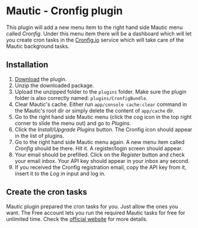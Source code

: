 # Mautic - Cronfig plugin

This plugin will add a new menu item to the right hand side Mautic menu called *Cronfig*. Under this menu item there will be a dashboard which will let you create cron tasks in the [Cronfig.io](https://cronfig.io) service which will take care of the Mautic background tasks.

## Installation

1. [Download](https://cronfig.mautic.com/asset/1:mautic-cronfig-plugin) the plugin.
2. Unzip the downloaded package.
3. Upload the unzipped folder to the `plugins` folder. Make sure the plugin folder is also correctly named: `plugins/CronfigBundle`.
4. Clear Mautic's cache. Either run `app/console cache:clear` command in the Mautic's root dir or simply delete the content of `app/cache` dir.
5. Go to the right hand side Mautic menu (click the cog icon in the top right corner to slide the menu out) and go to *Plugins*.
6. Click the *Install/Upgrade Plugins* button. The Cronfig icon should appear in the list of plugins.
7. Go to the right hand side Mautic menu again. A new menu item called *Cronfig* should be there. Hit it. A register/login screen should appear.
8. Your email should be prefilled. Click on the *Register* button and check your email inbox. Your API key should appear in your inbox any second.
9. If you received the Cronfig registration email, copy the API key from it, insert it to the *Log in* input and log in.

## Create the cron tasks

Mautic plugin prepared the cron tasks for you. Just allow the ones you want. The Free account lets you run the required Mautic tasks for free for unlimited time. Check the [official website](https://cronfig.io/) for more details. 
